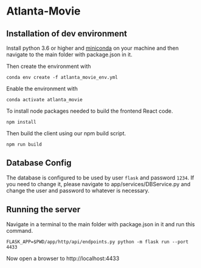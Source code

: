 # Atlanta-Movie

## Installation of dev environment

Install python 3.6 or higher and [miniconda](https://docs.conda.io/en/latest/miniconda.html) on your machine and then navigate to the main folder with package.json in it.

Then create the environment with

```
conda env create -f atlanta_movie_env.yml 
```

Enable the environment with

```
conda activate atlanta_movie
```

To install node packages needed to build the frontend React code.
```
npm install
```

Then build the client using our npm build script.
```
npm run build
```

## Database Config

The database is configured to be used by user `flask` and password `1234`. If you need to change it, please navigate to app/services/DBService.py and change the user and password to whatever is necessary.

## Running the server

Navigate in a terminal to the main folder with package.json in it and run this command.
```
FLASK_APP=$PWD/app/http/api/endpoints.py python -m flask run --port 4433
```

Now open a browser to http://localhost:4433




